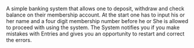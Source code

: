 A simple banking system that allows one to deposit, withdraw and check balance on their membership account. At the start one has to input his or her name and a four digit membership number before he or She is allowed to proceed with using the system. The System notifies you if you make mistakes with Entries and gives you an opportunity to restart and correct the errors. 
